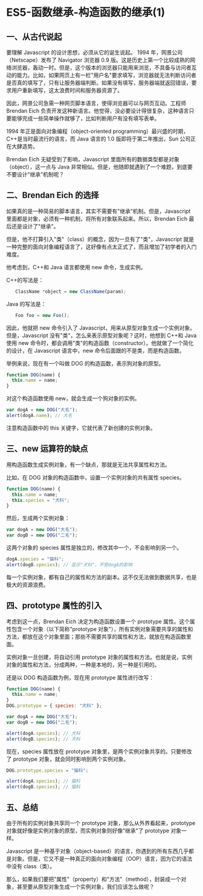 # ES5-函数继承-构造函数的继承(1)

## 一、从古代说起

要理解 Javascript 的设计思想，必须从它的诞生说起。
1994 年，网景公司（Netscape）发布了 Navigator 浏览器 0.9 版。这是历史上第一个比较成熟的网络浏览器，轰动一时。但是，这个版本的浏览器只能用来浏览，不具备与访问者互动的能力。比如，如果网页上有一栏"用户名"要求填写，浏览器就无法判断访问者是否真的填写了，只有让服务器端判断。如果没有填写，服务器端就返回错误，要求用户重新填写，这太浪费时间和服务器资源了。

因此，网景公司急需一种网页脚本语言，使得浏览器可以与网页互动。工程师 Brendan Eich 负责开发这种新语言。他觉得，没必要设计得很复杂，这种语言只要能够完成一些简单操作就够了，比如判断用户有没有填写表单。

1994 年正是面向对象编程（object-oriented programming）最兴盛的时期，C++是当时最流行的语言，而 Java 语言的 1.0 版即将于第二年推出，Sun 公司正在大肆造势。

Brendan Eich 无疑受到了影响，Javascript 里面所有的数据类型都是对象（object），这一点与 Java 非常相似。但是，他随即就遇到了一个难题，到底要不要设计"继承"机制呢？

## 二、Brendan Eich 的选择

如果真的是一种简易的脚本语言，其实不需要有"继承"机制。但是，Javascript 里面都是对象，必须有一种机制，将所有对象联系起来。所以，Brendan Eich 最后还是设计了"继承"。

但是，他不打算引入"类"（class）的概念，因为一旦有了"类"，Javascript 就是一种完整的面向对象编程语言了，这好像有点太正式了，而且增加了初学者的入门难度。

他考虑到，C++和 Java 语言都使用 new 命令，生成实例。

C++的写法是：

```js
　　ClassName *object = new ClassName(param);
```

Java 的写法是：

```js
　　Foo foo = new Foo();
```

因此，他就把 new 命令引入了 Javascript，用来从原型对象生成一个实例对象。但是，Javascript 没有"类"，怎么来表示原型对象呢？这时，他想到 C++和 Java 使用 new 命令时，都会调用"类"的构造函数（constructor）。他就做了一个简化的设计，在 Javascript 语言中，new 命令后面跟的不是类，而是构造函数。

举例来说，现在有一个叫做 DOG 的构造函数，表示狗对象的原型。

```js
function DOG(name) {
  this.name = name;
}
```

对这个构造函数使用 new，就会生成一个狗对象的实例。

```js
var dogA = new DOG("大毛");
alert(dogA.name); // 大毛
```

注意构造函数中的 this 关键字，它就代表了新创建的实例对象。

## 三、new 运算符的缺点

用构造函数生成实例对象，有一个缺点，那就是无法共享属性和方法。

比如，在 DOG 对象的构造函数中，设置一个实例对象的共有属性 species。

```js
function DOG(name) {
  this.name = name;
  this.species = "犬科";
}
```

然后，生成两个实例对象：

```js
var dogA = new DOG("大毛");
var dogB = new DOG("二毛");
```

这两个对象的 species 属性是独立的，修改其中一个，不会影响到另一个。

```js
dogA.species = "猫科";
alert(dogB.species); // 显示"犬科"，不受dogA的影响
```

每一个实例对象，都有自己的属性和方法的副本。这不仅无法做到数据共享，也是极大的资源浪费。

## 四、prototype 属性的引入

考虑到这一点，Brendan Eich 决定为构造函数设置一个 prototype 属性。这个属性包含一个对象（以下简称"prototype 对象"），所有实例对象需要共享的属性和方法，都放在这个对象里面；那些不需要共享的属性和方法，就放在构造函数里面。

实例对象一旦创建，将自动引用 prototype 对象的属性和方法。也就是说，实例对象的属性和方法，分成两种，一种是本地的，另一种是引用的。

还是以 DOG 构造函数为例，现在用 prototype 属性进行改写：

```js
function DOG(name) {
  this.name = name;
}
DOG.prototype = { species: "犬科" };

var dogA = new DOG("大毛");
var dogB = new DOG("二毛");

alert(dogA.species); // 犬科
alert(dogB.species); // 犬科
```

现在，species 属性放在 prototype 对象里，是两个实例对象共享的。只要修改了 prototype 对象，就会同时影响到两个实例对象。

```js
DOG.prototype.species = "猫科";

alert(dogA.species); // 猫科
alert(dogB.species); // 猫科
```

## 五、总结

由于所有的实例对象共享同一个 prototype 对象，那么从外界看起来，prototype 对象就好像是实例对象的原型，而实例对象则好像"继承"了 prototype 对象一样。

Javascript 是一种基于对象（object-based）的语言，你遇到的所有东西几乎都是对象。但是，它又不是一种真正的面向对象编程（OOP）语言，因为它的语法中没有 class（类）。

那么，如果我们要把"属性"（property）和"方法"（method），封装成一个对象，甚至要从原型对象生成一个实例对象，我们应该怎么做呢？
